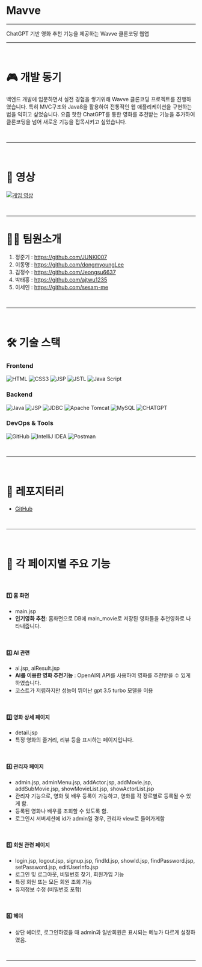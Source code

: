 # Mavve
***
ChatGPT 기반 영화 추천 기능을 제공하는 Wavve 클론코딩 웹앱
***
&nbsp;
#  🎮 개발 동기
백엔드 개발에 입문하면서 실전 경험을 쌓기위해 Wavve 클론코딩 프로젝트를 진행하였습니다.
특히 MVC구조와 Java8을 활용하여 전통적인 웹 애플리케이션을 구현하는 법을 익히고 싶었습니다.
요즘 핫한 ChatGPT를 통한 영화를 추천받는 기능을 추가하여 클론코딩을 넘어 새로운 기능을 접목시키고 싶었습니다.


&nbsp;
***
&nbsp;

# 🎥 영상
[![게임 영상](https://img.youtube.com/vi/7UMTDyJAuKY/0.jpg)](https://www.youtube.com/watch?v=7UMTDyJAuKY)


&nbsp;
***
# 👩‍🦲 팀원소개


1. 정준기 : https://github.com/JUNKI007
2. 이동명 : https://github.com/dongmyoungLee
3. 김정수 : https://github.com/Jeongsu6637
4. 박태홍 : https://github.com/ajtwu1235
5. 이세인 : https://github.com/sesam-me



&nbsp;
***
&nbsp;
# 🛠️ 기술 스택

### **Frontend**
![HTML](https://img.shields.io/badge/HTML-E34F26?style=flat&logo=html5&logoColor=white) ![CSS3](https://img.shields.io/badge/CSS-1572B6?style=flat&logo=css3&logoColor=white)
![JSP](https://img.shields.io/badge/JSP-4B4B77?style=flat&logo=&logoColor=white) ![JSTL](https://img.shields.io/badge/JSTL%201.2-FF160B?style=flat&logo=&logoColor=white)  ![Java Script](https://img.shields.io/badge/Java%20Script%20ES6-F7DF1E?style=flat&logo=javascript&logoColor=black) 



### **Backend**
![Java](https://img.shields.io/badge/Java8-FF7700?style=flat) ![JSP](https://img.shields.io/badge/JSP&Servlet-4B4B77?style=flat&logo=&logoColor=white) ![JDBC](https://img.shields.io/badge/JDBC-40AEF0?style=flat&logo=&logoColor=white)
![Apache Tomcat](https://img.shields.io/badge/Apache%20Tomcat-F8DC75?style=flat&logo=apachetomcat&logoColor=black) ![MySQL](https://img.shields.io/badge/MySQL-4479A1?style=flat&logo=mysql&logoColor=white) 
![CHATGPT](https://img.shields.io/badge/OpenAI-412991?style=flat&logo=openai&logoColor=white) 

### **DevOps & Tools**
![GitHub](https://img.shields.io/badge/GitHub-181717?style=flat&logo=github&logoColor=white) ![IntelliJ IDEA](https://img.shields.io/badge/IntelliJ%20IDEA-000000?style=flat&logo=intellij-idea&logoColor=white) ![Postman](https://img.shields.io/badge/Postman-FF6C37?style=flat&logo=postman&logoColor=black)

&nbsp;
***

&nbsp;
# 📂 레포지터리
- [GitHub](https://github.com/JUNKI007/Mavve)

&nbsp;
 
***
&nbsp;
# **💾  각 페이지별 주요 기능**
&nbsp;
#### **1️⃣ 홈 화면**
- main.jsp
- **인기영화 추천**: 홈화면으로 DB에 main_movie로 저장된 영화들을 추천영화로 나타내줍니다.

&nbsp;

#### **2️⃣ AI 관련**
- ai.jsp, aiResult.jsp  
- **AI를 이용한 영화 추천기능** : OpenAI의 API를 사용하여 영화를 추천받을 수 있게 하였습니다.
- 코스트가 저렴하지만 성능이 뛰어난 gpt 3.5 turbo 모델을 이용

&nbsp;

#### **3️⃣ 영화 상세 페이지**
- detail.jsp
- 특정 영화의 줄거리, 리뷰 등을 표시하는 페이지입니다.

&nbsp;

#### **4️⃣ 관리자 페이지**
- admin.jsp, adminMenu.jsp, addActor.jsp, addMovie.jsp, addSubMovie.jsp, showMovieList.jsp, showActorList.jsp
 - 관리자 기능으로, 영화 및 배우 등록이 가능하고, 영화를 각 장르별로 등록될 수 있게 함.
  - 등록된 영화나 배우를 조회할 수 있도록 함.
  - 로그인시 서버세션에 id가 admin일 경우, 관리자 view로 들어가게함



&nbsp;

#### **5️⃣ 회원 관련 페이지**
- login.jsp, logout.jsp, signup.jsp, findId.jsp, showId.jsp, findPassword.jsp, setPassword.jsp, editUserInfo.jsp
- 로그인 및 로그아웃, 비밀번호 찾기, 회원가입 기능
- 특정 회원 또는 모든 회원 조회 기능
- 유저정보 수정 (비밀번호 포함)


&nbsp;

#### **6️⃣ 헤더**
 - 상단 헤더로, 로그인하였을 때 admin과 일반회원은 표시되는 메뉴가 다르게 설정하였음.

  

&nbsp;

***
&nbsp;


